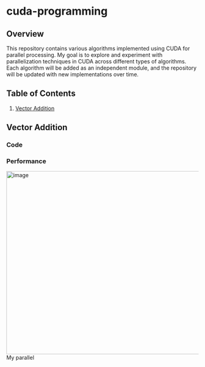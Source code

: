 # cuda-programming

## Overview

This repository contains various algorithms implemented using CUDA for parallel processing. My goal is to explore and experiment with parallelization techniques in CUDA across different types of algorithms. Each algorithm will be added as an independent module, and the repository will be updated with new implementations over time.

## Table of Contents
1. [Vector Addition](#vector-addition)

## Vector Addition
### Code

### Performance
<img width="640" height="480" alt="image" src="https://github.com/user-attachments/assets/0cfe47d3-f71a-4ac1-8c90-1008e61776d4" />
My parallel 
